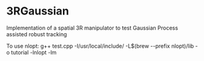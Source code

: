 # 3RGaussian

Implementation of a spatial 3R manipulator to test Gaussian Process assisted robust tracking

To use nlopt: g++ test.cpp -I/usr/local/include/ -L$(brew --prefix nlopt)/lib -o tutorial -lnlopt -lm
